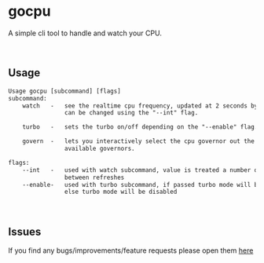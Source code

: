 # gocpu

A simple cli tool to handle and watch your CPU.

<br />

## Usage
```txt
Usage gocpu [subcommand] [flags]
subcommand:
    watch   -   see the realtime cpu frequency, updated at 2 seconds by default, 
                can be changed using the "--int" flag.

    turbo   -   sets the turbo on/off depending on the "--enable" flag.

    govern  -   lets you interactively select the cpu governor out the all the 
                available governors.

flags:
    --int   -   used with watch subcommand, value is treated a number of seconds 
                between refreshes
    --enable-   used with turbo subcommand, if passed turbo mode will be enabled 
                else turbo mode will be disabled
```

<br />

## Issues
If you find any bugs/improvements/feature requests please open them [here](https://github.com/sarthakpranesh/gocpu/issues)
